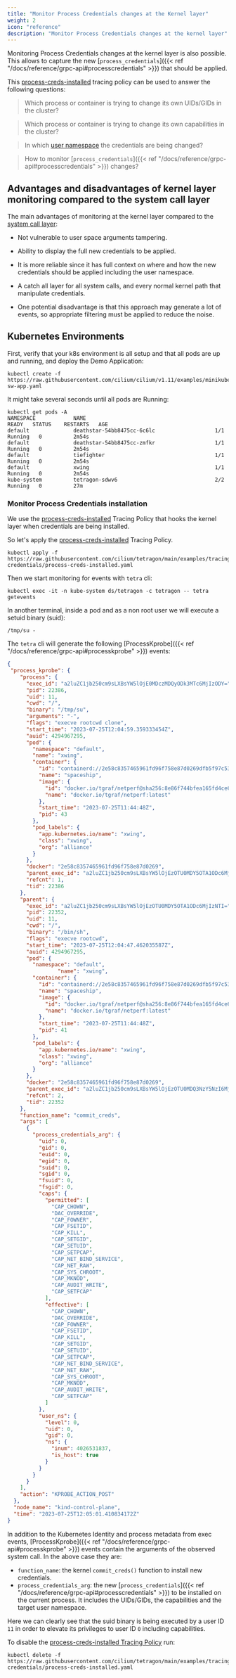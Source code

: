 ```yaml
---
title: "Monitor Process Credentials changes at the Kernel layer"
weight: 2
icon: "reference"
description: "Monitor Process Credentials changes at the kernel layer"
---
```


Monitoring Process Credentials changes at the kernel layer is also possible.
This allows to capture the new [`process_credentials`]({{< ref "/docs/reference/grpc-api#processcredentials" >}}) that should be applied.

This [process-creds-installed](https://raw.githubusercontent.com/cilium/tetragon/main/examples/tracingpolicy/process-credentials/process-creds-installed.yaml) tracing policy can be used to answer the following questions:

> Which process or container is trying to change its own UIDs/GIDs in the cluster?

> Which process or container is trying to change its own capabilities in the cluster?

> In which [user namespace](https://man7.org/linux/man-pages/man7/user_namespaces.7.html) the credentials are being changed?

> How to monitor [`process_credentials`]({{< ref "/docs/reference/grpc-api#processcredentials" >}}) changes?

## Advantages and disadvantages of kernel layer monitoring compared to the system call layer

The main advantages of monitoring at the kernel layer compared to the [system call layer](/docs/use-cases/linux-process-credentials/syscalls-monitoring):

* Not vulnerable to user space arguments tampering.

* Ability to display the full new credentials to be applied.

* It is more reliable since it has full context on where and how the new credentials should be applied including the user namespace.

* A catch all layer for all system calls, and every normal kernel path that manipulate credentials.

* One potential disadvantage is that this approach may generate a lot of events, so appropriate filtering must be applied to reduce the noise.

## Kubernetes Environments

First, verify that your k8s environment is all setup and that all pods are up and running, and  deploy the Demo Application:

```shell-session
kubectl create -f https://raw.githubusercontent.com/cilium/cilium/v1.11/examples/minikube/http-sw-app.yaml
```

It might take several seconds until all pods are Running:

```shell-session
kubectl get pods -A
NAMESPACE            NAME                                         READY   STATUS    RESTARTS   AGE
default              deathstar-54bb8475cc-6c6lc                   1/1     Running   0          2m54s
default              deathstar-54bb8475cc-zmfkr                   1/1     Running   0          2m54s
default              tiefighter                                   1/1     Running   0          2m54s
default              xwing                                        1/1     Running   0          2m54s
kube-system          tetragon-sdwv6                               2/2     Running   0          27m
```

### Monitor Process Credentials installation

We use the [process-creds-installed](https://raw.githubusercontent.com/cilium/tetragon/main/examples/tracingpolicy/process-credentials/process-creds-installed.yaml) Tracing Policy that hooks the kernel layer when credentials are being installed.

So let's apply the [process-creds-installed](https://raw.githubusercontent.com/cilium/tetragon/main/examples/tracingpolicy/process-credentials/process-creds-installed.yaml) Tracing Policy.

```shell-session
kubectl apply -f https://raw.githubusercontent.com/cilium/tetragon/main/examples/tracingpolicy/process-credentials/process-creds-installed.yaml
```

Then we start monitoring for events with `tetra` cli:
```shell-session
kubectl exec -it -n kube-system ds/tetragon -c tetragon -- tetra getevents
```

In another terminal, inside a pod and as a non root user we will execute a setuid binary (suid):

```shell-session
/tmp/su -
```

The `tetra` cli will generate the following [ProcessKprobe]({{< ref "/docs/reference/grpc-api#processkprobe" >}}) events:

```json
{
 "process_kprobe": {
    "process": {
      "exec_id": "a2luZC1jb250cm9sLXBsYW5lOjE0MDczMDQyODk3MTc6MjIzODY=",
      "pid": 22386,
      "uid": 11,
      "cwd": "/",
      "binary": "/tmp/su",
      "arguments": "-",
      "flags": "execve rootcwd clone",
      "start_time": "2023-07-25T12:04:59.359333454Z",
      "auid": 4294967295,
      "pod": {
        "namespace": "default",
        "name": "xwing",
        "container": {
          "id": "containerd://2e58c8357465961fd96f758e87d0269dfb5f97c536847485de9d7ec62be34a64",
          "name": "spaceship",
          "image": {
            "id": "docker.io/tgraf/netperf@sha256:8e86f744bfea165fd4ce68caa05abc96500f40130b857773186401926af7e9e6",
            "name": "docker.io/tgraf/netperf:latest"
          },
          "start_time": "2023-07-25T11:44:48Z",
          "pid": 43
        },
        "pod_labels": {
          "app.kubernetes.io/name": "xwing",
          "class": "xwing",
          "org": "alliance"
        }
      },
      "docker": "2e58c8357465961fd96f758e87d0269",
      "parent_exec_id": "a2luZC1jb250cm9sLXBsYW5lOjEzOTU0MDY5OTA1ODc6MjIzNTI=",
      "refcnt": 1,
      "tid": 22386
    },
    "parent": {
      "exec_id": "a2luZC1jb250cm9sLXBsYW5lOjEzOTU0MDY5OTA1ODc6MjIzNTI=",
      "pid": 22352,
      "uid": 11,
      "cwd": "/",
      "binary": "/bin/sh",
      "flags": "execve rootcwd",
      "start_time": "2023-07-25T12:04:47.462035587Z",
      "auid": 4294967295,
      "pod": {
        "namespace": "default",
                "name": "xwing",
        "container": {
          "id": "containerd://2e58c8357465961fd96f758e87d0269dfb5f97c536847485de9d7ec62be34a64",
          "name": "spaceship",
          "image": {
            "id": "docker.io/tgraf/netperf@sha256:8e86f744bfea165fd4ce68caa05abc96500f40130b857773186401926af7e9e6",
            "name": "docker.io/tgraf/netperf:latest"
          },
          "start_time": "2023-07-25T11:44:48Z",
          "pid": 41
        },
        "pod_labels": {
          "app.kubernetes.io/name": "xwing",
          "class": "xwing",
          "org": "alliance"
        }
      },
      "docker": "2e58c8357465961fd96f758e87d0269",
      "parent_exec_id": "a2luZC1jb250cm9sLXBsYW5lOjEzOTU0MDQ3NzY5NzI6MjIzNTI=",
      "refcnt": 2,
      "tid": 22352
    },
    "function_name": "commit_creds",
    "args": [
      {
        "process_credentials_arg": {
          "uid": 0,
          "gid": 0,
          "euid": 0,
          "egid": 0,
          "suid": 0,
          "sgid": 0,
          "fsuid": 0,
          "fsgid": 0,
          "caps": {
            "permitted": [
              "CAP_CHOWN",
              "DAC_OVERRIDE",
              "CAP_FOWNER",
              "CAP_FSETID",
              "CAP_KILL",
              "CAP_SETGID",
              "CAP_SETUID",
              "CAP_SETPCAP",
              "CAP_NET_BIND_SERVICE",
              "CAP_NET_RAW",
              "CAP_SYS_CHROOT",
              "CAP_MKNOD",
              "CAP_AUDIT_WRITE",
              "CAP_SETFCAP"
            ],
            "effective": [
              "CAP_CHOWN",
              "DAC_OVERRIDE",
              "CAP_FOWNER",
              "CAP_FSETID",
              "CAP_KILL",
              "CAP_SETGID",
              "CAP_SETUID",
              "CAP_SETPCAP",
              "CAP_NET_BIND_SERVICE",
              "CAP_NET_RAW",
              "CAP_SYS_CHROOT",
              "CAP_MKNOD",
              "CAP_AUDIT_WRITE",
              "CAP_SETFCAP"
            ]
          },
          "user_ns": {
            "level": 0,
            "uid": 0,
            "gid": 0,
            "ns": {
              "inum": 4026531837,
              "is_host": true
            }
          }
        }
      }
    ],
    "action": "KPROBE_ACTION_POST"
  },
  "node_name": "kind-control-plane",
  "time": "2023-07-25T12:05:01.410834172Z"
}
```

In addition to the Kubernetes Identity and process metadata from exec events, [ProcessKprobe]({{< ref "/docs/reference/grpc-api#processkprobe" >}}) events contain the arguments of the observed system call. In the above case they are:

- `function_name`: the kernel `commit_creds()` function to install new credentials.
- `process_credentials_arg`: the new [`process_credentials`]({{< ref "/docs/reference/grpc-api#processcredentials" >}}) to be installed
   on the current process. It includes the UIDs/GIDs, the capabilities and the target user namespace.

Here we can clearly see that the suid binary is being executed by a user ID `11` in order to elevate its privileges to user ID `0` including capabilities.

To disable the [process-creds-installed Tracing Policy](https://raw.githubusercontent.com/cilium/tetragon/main/examples/tracingpolicy/process-credentials/process-creds-installed.yaml) run:

```shell-session
kubectl delete -f https://raw.githubusercontent.com/cilium/tetragon/main/examples/tracingpolicy/process-credentials/process-creds-installed.yaml
```
